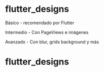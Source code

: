 # flutter_designs

Básico - recomendado por Flutter

Intermedio - Con PageViews e imágenes

Avanzado - Con blur, grids background y más
# flutter_designs
